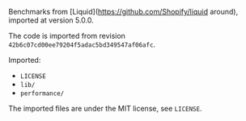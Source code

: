 Benchmarks from [Liquid](https://github.com/Shopify/liquid around), imported at version 5.0.0.

The code is imported from revision `42b6c07cd00ee79204f5adac5bd349547af06afc`.

Imported:
* `LICENSE`
* `lib/`
* `performance/`

The imported files are under the MIT license, see `LICENSE`.
